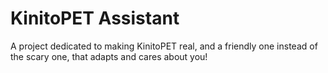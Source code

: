 # KinitoPET Assistant
A project dedicated to making KinitoPET real, and a friendly one instead of the scary one, that adapts and cares about you!
